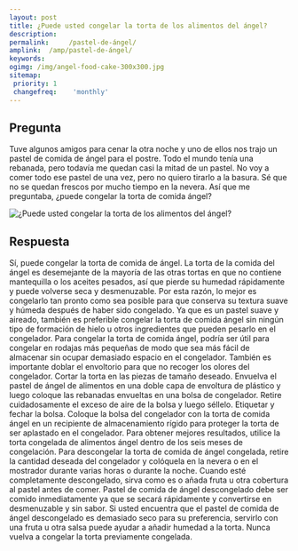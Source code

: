 ```yaml
---
layout: post
title: ¿Puede usted congelar la torta de los alimentos del ángel?  
description: 
permalink:     /pastel-de-ángel/
amplink:  /amp/pastel-de-ángel/
keywords: 
ogimg: /img/angel-food-cake-300x300.jpg
sitemap:
 priority: 1
 changefreq:    'monthly'
---
```




## Pregunta

Tuve algunos amigos para cenar la otra noche y uno de ellos nos trajo un pastel de comida de ángel para el postre. Todo el mundo tenía una rebanada, pero todavía me quedan casi la mitad de un pastel. No voy a comer todo ese pastel de una vez, pero no quiero tirarlo a la basura. Sé que no se quedan frescos por mucho tiempo en la nevera. Así que me preguntaba, ¿puede congelar la torta de comida ángel?


![¿Puede usted congelar la torta de los alimentos del ángel?](https://sepuedecongelar.com/img/angel-food-cake-300x300.jpg "¿Puede usted congelar la torta de los alimentos del ángel?" )


## Respuesta

Sí, puede congelar la torta de comida de ángel. La torta de la comida del ángel es desemejante de la mayoría de las otras tortas en que no contiene mantequilla o los aceites pesados, así que pierde su humedad rápidamente y puede volverse seca y desmenuzable. Por esta razón, lo mejor es congelarlo tan pronto como sea posible para que conserva su textura suave y húmeda después de haber sido congelado. Ya que es un pastel suave y aireado, también es preferible congelar la torta de comida ángel sin ningún tipo de formación de hielo u otros ingredientes que pueden pesarlo en el congelador.
Para congelar la torta de comida ángel, podría ser útil para congelar en rodajas más pequeñas de modo que sea más fácil de almacenar sin ocupar demasiado espacio en el congelador. También es importante doblar el envoltorio para que no recoger los olores del congelador. Cortar la torta en las piezas de tamaño deseado. Envuelva el pastel de ángel de alimentos en una doble capa de envoltura de plástico y luego coloque las rebanadas envueltas en una bolsa de congelador. Retire cuidadosamente el exceso de aire de la bolsa y luego séllelo. Etiquetar y fechar la bolsa.
Coloque la bolsa del congelador con la torta de comida ángel en un recipiente de almacenamiento rígido para proteger la torta de ser aplastado en el congelador. Para obtener mejores resultados, utilice la torta congelada de alimentos ángel dentro de los seis meses de congelación. Para descongelar la torta de comida de ángel congelada, retire la cantidad deseada del congelador y colóquela en la nevera o en el mostrador durante varias horas o durante la noche. Cuando esté completamente descongelado, sirva como es o añada fruta u otra cobertura al pastel antes de comer.
Pastel de comida de ángel descongelado debe ser comido inmediatamente ya que se secará rápidamente y convertirse en desmenuzable y sin sabor. Si usted encuentra que el pastel de comida de ángel descongelado es demasiado seco para su preferencia, servirlo con una fruta u otra salsa puede ayudar a añadir humedad a la torta. Nunca vuelva a congelar la torta previamente congelada.
